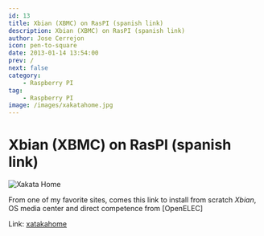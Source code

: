 ```yaml
---
id: 13
title: Xbian (XBMC) on RasPI (spanish link)
description: Xbian (XBMC) on RasPI (spanish link)
author: Jose Cerrejon
icon: pen-to-square
date: 2013-01-14 13:54:00
prev: /
next: false
category:
    - Raspberry PI
tag:
    - Raspberry PI
image: /images/xakatahome.jpg
---
```


# Xbian (XBMC) on RasPI (spanish link)

![Xakata Home](/images/xakatahome.jpg)

From one of my favorite sites, comes this link to install from scratch _Xbian_, OS media center and direct competence from [OpenELEC]

Link: [xatakahome](https://www.xatakahome.com/centro-multimedia/xbmc-y-tu-raspberry-pi-xbian)
